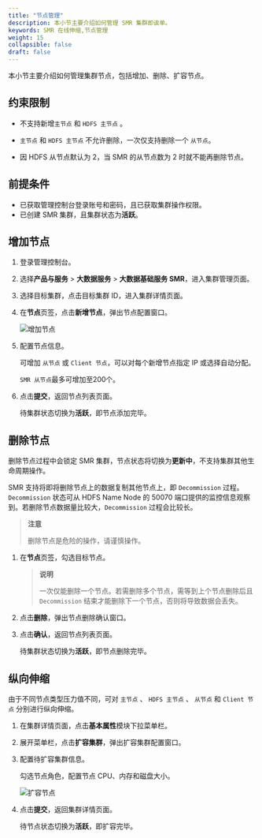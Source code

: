 ```yaml
---
title: "节点管理"
description: 本小节主要介绍如何管理 SMR 集群即诶单。 
keywords: SMR 在线伸缩,节点管理
weight: 15
collapsible: false
draft: false
---
```


本小节主要介绍如何管理集群节点，包括增加、删除、扩容节点。

## 约束限制

- 不支持新增`主节点` 和 `HDFS 主节点` 。
  
- `主节点` 和 `HDFS 主节点` 不允许删除，一次仅支持删除一个 `从节点`。
  
- 因 HDFS 从节点默认为 2，当 SMR 的从节点数为 2 时就不能再删除节点。

## 前提条件

- 已获取管理控制台登录账号和密码，且已获取集群操作权限。
- 已创建 SMR 集群，且集群状态为**活跃**。

## 增加节点

1. 登录管理控制台。
2. 选择**产品与服务** > **大数据服务** > **大数据基础服务 SMR**，进入集群管理页面。
3. 选择目标集群，点击目标集群 ID，进入集群详情页面。
4. 在**节点**页签，点击**新增节点**，弹出节点配置窗口。

   ![增加节点](../../_images/add_node.png)

5. 配置节点信息。
   
   可增加 `从节点` 或 `Client 节点`，可以对每个新增节点指定 IP 或选择自动分配。

   `SMR 从节点`最多可增加至200个。

6. 点击**提交**，返回节点列表页面。

   待集群状态切换为**活跃**，即节点添加完毕。

## 删除节点

删除节点过程中会锁定 SMR 集群，节点状态将切换为**更新中**，不支持集群其他生命周期操作。

SMR 支持将即将删除节点上的数据复制其他节点上，即 `Decommission` 过程。`Decommission` 状态可从 HDFS Name Node 的 50070 端口提供的监控信息观察到。若删除节点数据量比较大，`Decommission` 过程会比较长。

> **注意**
> 
> 删除节点是危险的操作，请谨慎操作。

1. 在**节点**页签，勾选目标节点。

   > **说明**
   >
   >一次仅能删除一个节点。若需删除多个节点，需等到上个节点删除后且 `Decommission` 结束才能删除下一个节点，否则将导致数据会丢失。

2. 点击**删除**，弹出节点删除确认窗口。
3. 点击**确认**，返回节点列表页面。

   待集群状态切换为**活跃**，即节点删除完毕。

## 纵向伸缩

由于不同节点类型压力值不同，可对 `主节点` 、 `HDFS 主节点` 、 `从节点` 和 `Client 节点` 分别进行纵向伸缩。

1. 在集群详情页面，点击**基本属性**模块下拉菜单栏。
2. 展开菜单栏，点击**扩容集群**，弹出扩容集群配置窗口。
3. 配置待扩容集群信息。

    勾选节点角色，配置节点 CPU、内存和磁盘大小。

    ![扩容节点](../../_images/scale_up_down.png)

4. 点击**提交**，返回集群详情页面。

   待节点状态切换为**活跃**，即扩容完毕。
